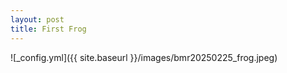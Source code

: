 ```yaml
---
layout: post
title: First Frog
---
```


![_config.yml]({{ site.baseurl }}/images/bmr20250225_frog.jpeg)
